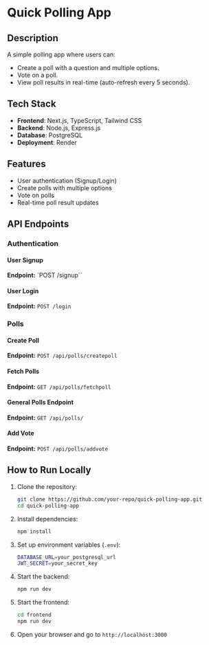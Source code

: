 # Quick Polling App

## Description
A simple polling app where users can:
- Create a poll with a question and multiple options.
- Vote on a poll.
- View poll results in real-time (auto-refresh every 5 seconds).

## Tech Stack
- **Frontend**: Next.js, TypeScript, Tailwind CSS
- **Backend**: Node.js, Express.js
- **Database**: PostgreSQL
- **Deployment**: Render

## Features
- User authentication (Signup/Login)
- Create polls with multiple options
- Vote on polls
- Real-time poll result updates

## API Endpoints

### Authentication
#### **User Signup**
**Endpoint:** `POST /signup``

#### **User Login**
**Endpoint:** `POST /login`

### Polls
#### **Create Poll**
**Endpoint:** `POST /api/polls/createpoll`

#### **Fetch Polls**
**Endpoint:** `GET /api/polls/fetchpoll`

#### **General Polls Endpoint**
**Endpoint:** `GET /api/polls/`

#### **Add Vote**
**Endpoint:** `POST /api/polls/addvote`

## How to Run Locally
1. Clone the repository:
   ```sh
   git clone https://github.com/your-repo/quick-polling-app.git
   cd quick-polling-app
   ```
2. Install dependencies:
   ```sh
   npm install
   ```
3. Set up environment variables (`.env`):
   ```sh
   DATABASE_URL=your_postgresql_url
   JWT_SECRET=your_secret_key
   ```
4. Start the backend:
   ```sh
   npm run dev
   ```
5. Start the frontend:
   ```sh
   cd frontend
   npm run dev
   ```
6. Open your browser and go to `http://localhost:3000`


